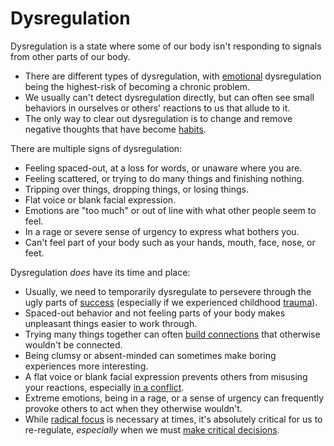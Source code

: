 
# Dysregulation

Dysregulation is a state where some of our body isn't responding to signals from other parts of our body.

- There are different types of dysregulation, with [emotional](mind-feelings.md) dysregulation being the highest-risk of becoming a chronic problem.
- We usually can't detect dysregulation directly, but can often see small behaviors in ourselves or others' reactions to us that allude to it.
- The only way to clear out dysregulation is to change and remove negative thoughts that have become [habits](habits.md).

There are multiple signs of dysregulation:

- Feeling spaced-out, at a loss for words, or unaware where you are.
- Feeling scattered, or trying to do many things and finishing nothing.
- Tripping over things, dropping things, or losing things.
- Flat voice or blank facial expression.
- Emotions are "too much" or out of line with what other people seem to feel.
- In a rage or severe sense of urgency to express what bothers you.
- Can't feel part of your body such as your hands, mouth, face, nose, or feet.

Dysregulation *does* have its time and place:

- Usually, we need to temporarily dysregulate to persevere through the ugly parts of [success](success-1_why.md) (especially if we experienced childhood [trauma](hardship-ptsd.md)).
- Spaced-out behavior and not feeling parts of your body makes unpleasant things easier to work through.
- Trying many things together can often [build connections](mind-creativity.md) that otherwise wouldn't be connected.
- Being clumsy or absent-minded can sometimes make boring experiences more interesting.
- A flat voice or blank facial expression prevents others from misusing your reactions, especially [in a conflict](people-conflicts.md).
- Extreme emotions, being in a rage, or a sense of urgency can frequently provoke others to act when they otherwise wouldn't.
- While [radical focus](success-4_routine.md) is necessary at times, it's absolutely critical for us to re-regulate, *especially* when we must [make critical decisions](decisions.md).
